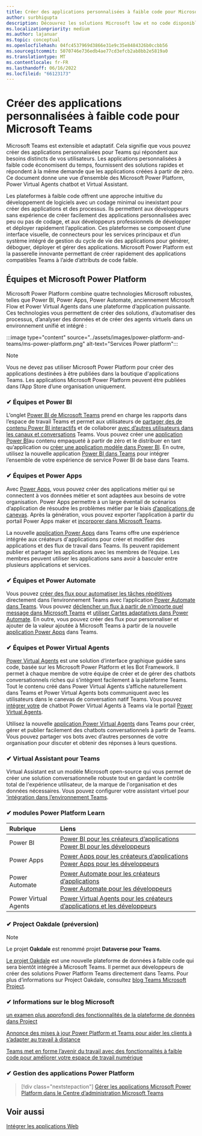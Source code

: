```yaml
---
title: Créer des applications personnalisées à faible code pour Microsoft Teams
author: surbhigupta
description: Découvrez les solutions Microsoft low et no code disponibles avec Teams Microsoft Power Platform.
ms.localizationpriority: medium
ms.author: lajanuar
ms.topic: conceptual
ms.openlocfilehash: 04fc4537969d3866e31e9c35e8484326b0ccbb56
ms.sourcegitcommit: 5070746e736edb4ae77cd3efcb2ab8bb2e5819a0
ms.translationtype: MT
ms.contentlocale: fr-FR
ms.lasthandoff: 06/16/2022
ms.locfileid: "66123173"
---
```

# <a name="create-low-code-custom-apps-for-microsoft-teams"></a>Créer des applications personnalisées à faible code pour Microsoft Teams

Microsoft Teams est extensible et adaptatif. Cela signifie que vous pouvez créer des applications personnalisées pour Teams qui répondent aux besoins distincts de vos utilisateurs. Les applications personnalisées à faible code économisent du temps, fournissent des solutions rapides et répondent à la même demande que les applications créées à partir de zéro. Ce document donne une vue d’ensemble des Microsoft Power Platform, Power Virtual Agents chatbot et Virtual Assistant.

Les plateformes à faible code offrent une approche intuitive du développement de logiciels avec un codage minimal ou inexistant pour créer des applications et des processus. Ils permettent aux développeurs sans expérience de créer facilement des applications personnalisées avec peu ou pas de codage, et aux développeurs professionnels de développer et déployer rapidement l’application. Ces plateformes se composent d’une interface visuelle, de connecteurs pour les services principaux et d’un système intégré de gestion du cycle de vie des applications pour générer, déboguer, déployer et gérer des applications. Microsoft Power Platform est la passerelle innovante permettant de créer rapidement des applications compatibles Teams à l’aide d’attributs de code faible.

## <a name="teams-and-microsoft-power-platform"></a>Équipes et Microsoft Power Platform

Microsoft Power Platform combine quatre technologies Microsoft robustes, telles que Power BI, Power Apps, Power Automate, anciennement Microsoft Flow et Power Virtual Agents dans une plateforme d’application puissante. Ces technologies vous permettent de créer des solutions, d’automatiser des processus, d’analyser des données et de créer des agents virtuels dans un environnement unifié et intégré :

:::image type="content" source="../assets/images/power-platform-and-teams/ms-power-platform.png" alt-text="Services Power platform":::

> [!NOTE]
> Vous ne devez pas utiliser Microsoft Power Platform pour créer des applications destinées à être publiées dans la boutique d'applications Teams. Les applications Microsoft Power Platform peuvent être publiées dans l’App Store d’une organisation uniquement.

### <a name="-teams-and-power-bi"></a>✔ Équipes et Power BI

L’onglet [Power BI de Microsoft Teams](https://powerbi.microsoft.com/blog/announcing-new-power-bi-tab-for-microsoft-teams/) prend en charge les rapports dans l’espace de travail Teams et permet aux utilisateurs de [partager des de contenu Power BI interactifs](/power-bi/collaborate-share/service-embed-report-microsoft-teams) et de collaborer [avec d’autres utilisateurs dans les canaux et conversations](/power-bi/collaborate-share/service-collaborate-microsoft-teams) Teams. Vous pouvez créer une [application Power BI](/power-bi/collaborate-share/service-create-distribute-apps)au contenu empaqueté à partir de zéro et le distribuer en tant qu’application ou [créer une application modèle dans Power BI](/power-bi/connect-data/service-template-apps-create). En outre, utilisez la nouvelle application [Power BI dans Teams](https://go.microsoft.com/fwlink/?linkid=2143643) pour intégrer l’ensemble de votre expérience de service Power BI de base dans Teams.

### <a name="-teams-and-power-apps"></a>✔ Équipes et Power Apps

Avec [Power Apps](/powerapps/powerapps-overview), vous pouvez créer des applications métier qui se connectent à vos données métier et sont adaptées aux besoins de votre organisation.  Power Apps permettre à un large éventail de scénarios d’application de résoudre les problèmes métier par le biais [d’applications de canevas](/powerapps/maker/#canvas-apps). Après la génération, vous pouvez exporter l’application à partir du portail Power Apps maker et [incorporer dans Microsoft Teams](/power-platform/admin/embed-app-teams).

La nouvelle [application Power Apps](https://go.microsoft.com/fwlink/?linkid=2143374) dans Teams offre une expérience intégrée aux créateurs d'applications pour créer et modifier des applications et des flux de travail dans Teams. Ils peuvent rapidement publier et partager les applications avec les membres de l’équipe. Les membres peuvent utiliser les applications sans avoir à basculer entre plusieurs applications et services.

### <a name="-teams-and-power-automate"></a>✔ Équipes et Power Automate

Vous pouvez [créer des flux pour automatiser les tâches répétitives](https://flow.microsoft.com/connectors/shared_teams/microsoft-teams/) directement dans l’environnement Teams avec l’application [Power Automate dans Teams](/power-automate/flows-teams). Vous pouvez [déclencher un flux à partir de n’importe quel message dans Microsoft Teams](/power-automate/trigger-flow-teams-message) et [utiliser Cartes adaptatives dans Power Automate](/power-automate/create-adaptive-cards). En outre, vous pouvez créer des flux pour personnaliser et ajouter de la valeur ajoutée à Microsoft Teams à partir de la nouvelle [application Power Apps](https://go.microsoft.com/fwlink/?linkid=2143539) dans Teams.

### <a name="-teams-and-power-virtual-agents"></a>✔ Équipes et Power Virtual Agents

[Power Virtual Agents](/power-virtual-agents/fundamentals-what-is-power-virtual-agents) est une solution d’interface graphique guidée sans code, basée sur les Microsoft Power Platform et les Bot Framework. Il permet à chaque membre de votre équipe de créer et de gérer des chatbots conversationnels riches qui s’intègrent facilement à la plateforme Teams. Tout le contenu créé dans Power Virtual Agents s’affiche naturellement dans Teams et Power Virtual Agents bots communiquent avec les utilisateurs dans le canevas de conversation natif Teams. Vous pouvez [intégrer votre](/power-virtual-agents/publication-add-bot-to-microsoft-teams) de chatbot Power Virtual Agents à Teams via le portail [Power Virtual Agents](https://powervirtualagents.microsoft.com).

Utilisez la nouvelle [application Power Virtual Agents](https://aka.ms/pva-teams-docs) dans Teams pour créer, gérer et publier facilement des chatbots conversationnels à partir de Teams. Vous pouvez partager vos bots avec d’autres personnes de votre organisation pour discuter et obtenir des réponses à leurs questions.

### <a name="-virtual-assistant-for-teams"></a>✔ Virtual Assistant pour Teams

Virtual Assistant est un modèle Microsoft open-source qui vous permet de créer une solution conversationnelle robuste tout en gardant le contrôle total de l'expérience utilisateur, de la marque de l'organisation et des données nécessaires. Vous pouvez configurer votre assistant virtuel pour ['intégration dans l’environnement Teams](https://microsoft.github.io/botframework-solutions/clients-and-channels/tutorials/enable-teams/1-intro).

### <a name="-power-platform-learn-modules"></a>✔ modules Power Platform Learn

|  Rubrique  |  Liens  |
|:---------|:----------------------|
|Power BI|[Power BI pour les créateurs d’applications](/learn/browse/?expanded=power-platform&products=power-bi&roles=maker)</br>[Power BI pour les développeurs](/learn/browse/?expanded=power-platform&products=power-bi&roles=developer)|
|Power Apps|[Power Apps pour les créateurs d’applications](/learn/browse/?products=power-apps&roles=maker)</br>[Power Apps pour les développeurs](/learn/browse/?products=power-apps)|
|Power Automate|[Power Automate pour les créateurs d’applications](/learn/browse/?expanded=power-platform&products=power-automate&roles=maker)</br>[Power Automate pour les développeurs](/learn/browse/?expanded=power-platform&products=power-automate&roles=developer)|
|Power Virtual Agents|[Power Virtual Agents pour les créateurs d’applications et les développeurs](/learn/browse/?products=power-virtual-agents&expanded=power-platform&roles=maker)|

### <a name="-project-oakdale-preview"></a>✔ Project Oakdale (préversion)

> [!NOTE]
> Le projet **Oakdale** est renommé projet **Dataverse pour Teams**.

[Le projet Oakdale](https://techcommunity.microsoft.com/t5/microsoft-teams-blog/teams-is-shaping-the-future-of-work-with-low-code-features-to/ba-p/1507180
) est une nouvelle plateforme de données à faible code qui sera bientôt intégrée à Microsoft Teams. Il permet aux développeurs de créer des solutions Power Platform Teams directement dans Teams. Pour plus d’informations sur Project Oakdale, consultez [blog Teams Microsoft Project](https://powerapps.microsoft.com/blog/introducing-project-oakdale-a-new-low-code-data-platform-for-microsoft-teams).

### <a name="-microsoft-blog-insights"></a>✔ Informations sur le blog Microsoft

[un examen plus approfondi des fonctionnalités de la plateforme de données dans Project](https://powerapps.microsoft.com/blog/a-closer-look-at-data-platform-capabilities-in-project-oakdale/)

[Annonce des mises à jour Power Platform et Teams pour aider les clients à s’adapter au travail à distance](https://cloudblogs.microsoft.com/powerplatform/2020/05/19/announcing-power-platform-and-teams-updates-to-help-customers-adapt-to-remote-work/)

[Teams met en forme l’avenir du travail avec des fonctionnalités à faible code pour améliorer votre espace de travail numérique](https://techcommunity.microsoft.com/t5/microsoft-teams-blog/teams-is-shaping-the-future-of-work-with-low-code-features-to/ba-p/1507180)

### <a name="-managing-power-platform-apps"></a>✔ Gestion des applications Power Platform

> [!div class="nextstepaction"]
> [Gérer les applications Microsoft Power Platform dans le Centre d’administration Microsoft Teams](/microsoftteams/manage-power-platform-apps)

## <a name="see-also"></a>Voir aussi

[Intégrer les applications Web](~/samples/integrate-web-apps-overview.md)
